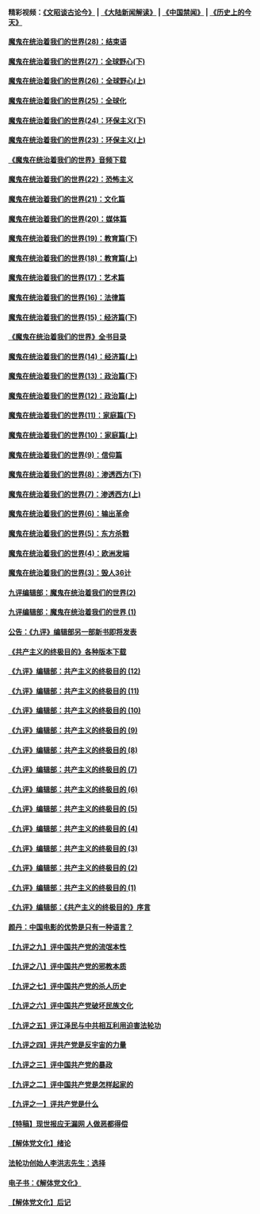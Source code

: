 #### 精彩视频：[《文昭谈古论今》](https://github.com/gfw-breaker/wenzhao) | [《大陆新闻解读》](https://github.com/gfw-breaker/ntdtv-comedy) | [《中国禁闻》](https://github.com/gfw-breaker/ntdtv-news) | [《历史上的今天》](https://github.com/gfw-breaker/today-in-history) 

#### [魔鬼在统治着我们的世界(28)：结束语](../pages/nsc422/n10936246.md?t=01311530) 

#### [魔鬼在统治着我们的世界(27)：全球野心(下)](../pages/nsc422/n10928319.md?t=01311530) 

#### [魔鬼在统治着我们的世界(26)：全球野心(上)](../pages/nsc422/n10900318.md?t=01311530) 

#### [魔鬼在统治着我们的世界(25)：全球化](../pages/nsc422/n10788205.md?t=01311530) 

#### [魔鬼在统治着我们的世界(24)：环保主义(下)](../pages/nsc422/n10695307.md?t=01311530) 

#### [魔鬼在统治着我们的世界(23)：环保主义(上)](../pages/nsc422/n10688613.md?t=01311530) 

#### [《魔鬼在统治着我们的世界》音频下载](../pages/nsc422/n10635553.md?t=01311530) 

#### [魔鬼在统治着我们的世界(22)：恐怖主义](../pages/nsc422/n10614727.md?t=01311530) 

#### [魔鬼在统治着我们的世界(21)：文化篇](../pages/nsc422/n10597706.md?t=01311530) 

#### [魔鬼在统治着我们的世界(20)：媒体篇](../pages/nsc422/n10586579.md?t=01311530) 

#### [魔鬼在统治着我们的世界(19)：教育篇(下)](../pages/nsc422/n10564808.md?t=01311530) 

#### [魔鬼在统治着我们的世界(18)：教育篇(上)](../pages/nsc422/n10526970.md?t=01311530) 

#### [魔鬼在统治着我们的世界(17)：艺术篇](../pages/nsc422/n10499093.md?t=01311530) 

#### [魔鬼在统治着我们的世界(16)：法律篇](../pages/nsc422/n10485969.md?t=01311530) 

#### [魔鬼在统治着我们的世界(15)：经济篇(下)](../pages/nsc422/n10469975.md?t=01311530) 

#### [《魔鬼在统治着我们的世界》全书目录](../pages/nsc422/n10464261.md?t=01311530) 

#### [魔鬼在统治着我们的世界(14)：经济篇(上)](../pages/nsc422/n10457370.md?t=01311530) 

#### [魔鬼在统治着我们的世界(13)：政治篇(下)](../pages/nsc422/n10448270.md?t=01311530) 

#### [魔鬼在统治着我们的世界(12)：政治篇(上)](../pages/nsc422/n10444576.md?t=01311530) 

#### [魔鬼在统治着我们的世界(11)：家庭篇(下)](../pages/nsc422/n10440961.md?t=01311530) 

#### [魔鬼在统治着我们的世界(10)：家庭篇(上)](../pages/nsc422/n10435448.md?t=01311530) 

#### [魔鬼在统治着我们的世界(9)：信仰篇](../pages/nsc422/n10432159.md?t=01311530) 

#### [魔鬼在统治着我们的世界(8)：渗透西方(下)](../pages/nsc422/n10429603.md?t=01311530) 

#### [魔鬼在统治着我们的世界(7)：渗透西方(上)](../pages/nsc422/n10426013.md?t=01311530) 

#### [魔鬼在统治着我们的世界(6)：输出革命](../pages/nsc422/n10421536.md?t=01311530) 

#### [魔鬼在统治着我们的世界(5)：东方杀戮](../pages/nsc422/n10417707.md?t=01311530) 

#### [魔鬼在统治着我们的世界(4)：欧洲发端](../pages/nsc422/n10414890.md?t=01311530) 

#### [魔鬼在统治着我们的世界(3)：毁人36计](../pages/nsc422/n10411583.md?t=01311530) 

#### [九评编辑部：魔鬼在统治着我们的世界(2)](../pages/nsc422/n10410036.md?t=01311530) 

#### [九评编辑部：魔鬼在统治着我们的世界 (1)](../pages/nsc422/n10406825.md?t=01311530) 

#### [公告：《九评》编辑部另一部新书即将发表](../pages/nsc422/n10405104.md?t=01311530) 

#### [《共产主义的终极目的》各种版本下载](../pages/nsc422/n10022138.md?t=01311530) 

#### [《九评》编辑部：共产主义的终极目的 (12)](../pages/nsc422/n9933272.md?t=01311530) 

#### [《九评》编辑部：共产主义的终极目的 (11)](../pages/nsc422/n9924973.md?t=01311530) 

#### [《九评》编辑部：共产主义的终极目的 (10)](../pages/nsc422/n9920883.md?t=01311530) 

#### [《九评》编辑部：共产主义的终极目的 (9)](../pages/nsc422/n9916363.md?t=01311530) 

#### [《九评》编辑部：共产主义的终极目的 (8)](../pages/nsc422/n9912488.md?t=01311530) 

#### [《九评》编辑部：共产主义的终极目的 (7)](../pages/nsc422/n9901176.md?t=01311530) 

#### [《九评》编辑部：共产主义的终极目的 (6)](../pages/nsc422/n9899359.md?t=01311530) 

#### [《九评》编辑部：共产主义的终极目的 (5)](../pages/nsc422/n9893174.md?t=01311530) 

#### [《九评》编辑部：共产主义的终极目的 (4)](../pages/nsc422/n9891246.md?t=01311530) 

#### [《九评》编辑部：共产主义的终极目的 (3)](../pages/nsc422/n9879879.md?t=01311530) 

#### [《九评》编辑部：共产主义的终极目的 (2)](../pages/nsc422/n9876205.md?t=01311530) 

#### [《九评》编辑部：共产主义的终极目的 (1)](../pages/nsc422/n9865857.md?t=01311530) 

#### [《九评》编辑部：《共产主义的终极目的》序言](../pages/nsc422/n9862666.md?t=01311530) 

#### [颜丹：中国电影的优势是只有一种语言？](../pages/nsc422/n9583062.md?t=01311530) 

#### [【九评之九】评中国共产党的流氓本性](../pages/nsc422/n737542.md?t=01311530) 

#### [【九评之八】评中国共产党的邪教本质](../pages/nsc422/n735942.md?t=01311530) 

#### [【九评之七】评中国共产党的杀人历史](../pages/nsc422/n733806.md?t=01311530) 

#### [【九评之六】评中国共产党破坏民族文化](../pages/nsc422/n731667.md?t=01311530) 

#### [【九评之五】评江泽民与中共相互利用迫害法轮功](../pages/nsc422/n730058.md?t=01311530) 

#### [【九评之四】评共产党是反宇宙的力量](../pages/nsc422/n727814.md?t=01311530) 

#### [【九评之三】评中国共产党的暴政](../pages/nsc422/n725597.md?t=01311530) 

#### [【九评之二】评中国共产党是怎样起家的](../pages/nsc422/n723946.md?t=01311530) 

#### [【九评之一】评共产党是什么](../pages/nsc422/n722529.md?t=01311530) 

#### [【特稿】现世报应无漏网 人做恶都得偿](../pages/nsc422/n4215167.md?t=01311530) 

#### [【解体党文化】绪论](../pages/nsc422/n1449356.md?t=01311530) 

#### [法轮功创始人李洪志先生：选择](../pages/nsc422/n3580738.md?t=01311530) 

#### [电子书：《解体党文化》](../pages/nsc422/n1573484.md?t=01311530) 

#### [【解体党文化】后记](../pages/nsc422/n1531999.md?t=01311530) 

